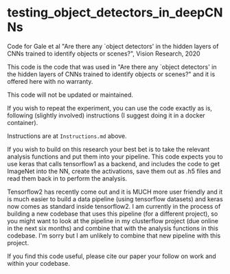 # testing_object_detectors_in_deepCNNs
Code for Gale et al "Are there any `object detectors' in the hidden layers of CNNs trained to identify objects or scenes?", Vision Research, 2020

This code is the code that was used in "Are there any `object detectors' in the hidden layers of CNNs trained to identify objects or scenes?" and it is offered here with no warranty. 

This code will not be updated or maintained.

If you wish to repeat the experiment, you can use the code exactly as is, following (slightly involved) instructions (I suggest doing it in a docker container). 

Instructions are at `Instructions.md` above.

If you wish to build on this research your best bet is to take the relevant analysis functions and put them into your pipeline. This code expects you to use keras that calls tensorflow1 as a backend, and includes the code to get ImageNet into the NN, create the activations, save them out as .h5 files and read them back in to perform the analysis. 

Tensorflow2 has recently come out and it is MUCH more user friendly and it is much easier to build a data pipeline (using tensorflow datasets) and keras now comes as standard inside tensorflow2. I am currently in the process of building a new codebase that uses this pipeline (for a different project), so you might want to look at the pipeline in my clusterflow project (due online in the next six months) and combine that with the analysis functions in this codebase. I'm sorry but I am unlikely to combine that new pipeline with this project.

If you find this code useful, please cite our paper your follow on work and within your codebase. 
